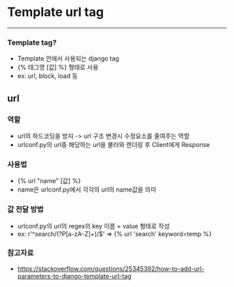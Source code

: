 # Template url tag
--------------------

### Template tag?
* Template 안에서 사용되는 django tag
* {% 태그명 [값] %} 형태로 사용
* ex: url, block, load 등

## url
### 역할
* url의 하드코딩을 방지 -> url 구조 변경시 수정요소를 줄여주는 역할
* urlconf.py의 url중 해당하는 url을 불러와 렌더링 후 Client에게 Response

### 사용법
* {% url "name" [값] %}
* name은 urlconf.py에서 각각의 url의 name값을 의미

### 값 전달 방법
* urlconf.py의 url의 regex의 key 이름 = value 형태로 작성
* ex: r'^search/(?P<keyword>[a-zA-Z]+)/$' => {% url 'search' keyword=temp %}

### 참고자료
* https://stackoverflow.com/questions/25345392/how-to-add-url-parameters-to-django-template-url-tag
